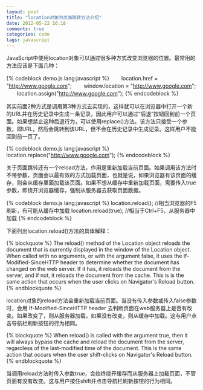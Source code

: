 ```yaml
---
layout: post
title: "location对象的页面跳转方法介绍"
date: 2012-05-22 16:18
comments: true
categories: code
tags: javascript
---
```

  
JavaScript中使用location对象可以通过很多种方式改变浏览器的位置。最常用的方法应该是下面几种：  
  
{% codeblock demo.js lang:javascript %}
　　location.href = "http://www.google.com";
　　window.location = "http://www.google.com";
　　location.assign("http://www.google.com");
{% endcodeblock %}  
  
其实前面2种方式是调用第3种方式去实现的，这样就可以在浏览器中打开一个新的URL并在历史记录中生成一条记录，因此用户可以通过“后退”按钮回到前一个页面。如果想禁止这种后退行为，可以使用replace()方法。该方法只接受一个参数，即URL，然后会跳转到该URL，但不会在历史记录中生成记录。这样用户不能回到前一页了。  
  
{% codeblock demo.js lang:javascript %}
    location.replace("http://www.google.com");
{% endcodeblock %}  
  
关于页面跳转还有一个reload方法，作用是重新加载当前页面。如果调用该方法时不带参数，页面会以最有效的方式加载页面，也就是说，如果浏览器有该页面的缓存，则会从缓存里面加载该页面。如果不想从缓存中重新加载页面，需要传入true参数，即绕开浏览器缓存，强制从服务器去获取页面数据。  
  
{% codeblock demo.js lang:javascript %}
  location.reload(); //相当浏览器的F5刷新，有可能从缓存中加载
  location.reload(true); //相当于Ctrl+F5，从服务器中加载
{% endcodeblock %}  
  
下面列出location.reload()方法的具体解释：  
  
{% blockquote %}
The reload() method of the Location object reloads the document that is currently displayed in the window of the Location object. When called with no arguments, or with the argument false, it uses the If-Modified-SinceHTTP header to determine whether the document has changed on the web server. If it has, it reloads the document from the server, and if not, it reloads the document from the cache. This is is the same action that occurs when the user clicks on Navigator's Reload button.
{% endblockquote %}  

location对象的reload方法会重新加载当前页面。当没有传入参数或传入false参数时，会用 If-Modified-SinceHTTP header 去判断页面在web服务器上是否有改变。如果改变了，则从服务器加载，如果没有改变，则从缓存中加载。这与用户点击导航栏刷新按钮的行为相同。  
  
{% blockquote %}
When reload() is called with the argument true, then it will always bypass the cache and reload the document from the server, regardless of the last-modified time of the document. This is the same action that occurs when the user shift-clicks on Navigator's Reload button.
{% endblockquote %}  
  
当调用reload方法时传入参数true，会始终绕开缓存而从服务器上加载页面，不管页面有没有改变。这与用户按住shift并点击导航栏刷新按钮的行为相同。  

